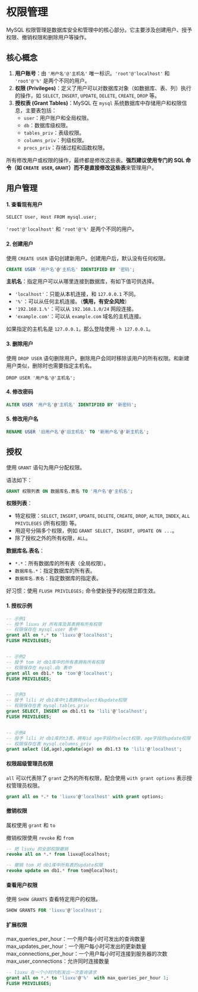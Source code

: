 # 权限管理

MySQL 权限管理是数据库安全和管理中的核心部分。它主要涉及创建用户、授予权限、撤销权限和删除用户等操作。



## 核心概念

1. **用户账号**：由 `'用户名'@'主机名'` 唯一标识。`'root'@'localhost'` 和 `'root'@'%'` 是两个不同的用户。
2. **权限 (Privileges)**：定义了用户可以对数据库对象（如数据库、表、列）执行的操作，如 `SELECT`, `INSERT`, `UPDATE`, `DELETE`, `CREATE`, `DROP` 等。
3. **授权表 (Grant Tables)**：MySQL 在 `mysql` 系统数据库中存储用户和权限信息，主要表包括：
   - `user`：用户账户和全局权限。
   - `db`：数据库级权限。
   - `tables_priv`：表级权限。
   - `columns_priv`：列级权限。
   - `procs_priv`：存储过程和函数权限。

所有修改用户或权限的操作，最终都是修改这些表。**强烈建议使用专门的 SQL 命令（如 `CREATE USER`, `GRANT`）而不是直接修改这些表**来管理用户。



## 用户管理

#### 1. 查看现有用户

~~~mysql
SELECT User, Host FROM mysql.user;
~~~

`'root'@'localhost'` 和 `'root'@'%'` 是两个不同的用户。



#### 2. 创建用户

使用 `CREATE USER` 语句创建新用户。创建用户后，默认没有任何权限。

~~~sql
CREATE USER '用户名'@'主机名' IDENTIFIED BY '密码';
~~~

**主机名**：指定用户可以从哪里连接到数据库，有如下值可供选择。

- `'localhost'`：只能从本机连接，和 `127.0.0.1` 不同。
- `'%'`：可以从任何主机连接。（**慎用，有安全风险**）
- `'192.168.1.%'`：可以从 `192.168.1.0/24` 网段连接。
- `'example.com'`：可以从 `example.com` 域名的主机连接。

如果指定的主机名是 `127.0.0.1`，那么登陆使用 `-h 127.0.0.1`。



#### 3. 删除用户

使用 `DROP USER` 语句删除用户。删除用户会同时移除该用户的所有权限。和新建用户类似，删除时也需要指定主机名。

```mysql
DROP USER '用户名'@'主机名';
```



#### 4. 修改密码

~~~sql
ALTER USER '用户名'@'主机名' IDENTIFIED BY '新密码';
~~~

#### 5. 修改用户名

~~~sql
RENAME USER '旧用户名'@'旧主机名' TO '新用户名'@'新主机名';
~~~



## 授权

使用 `GRANT` 语句为用户分配权限。

语法如下：

~~~sql
GRANT 权限列表 ON 数据库名.表名 TO '用户名'@'主机名';
~~~

**权限列表**：

- 特定权限：`SELECT`, `INSERT`, `UPDATE`, `DELETE`, `CREATE`, `DROP`, `ALTER`, `INDEX`, `ALL PRIVILEGES` (所有权限) 等。
- 用逗号分隔多个权限，例如 `GRANT SELECT, INSERT, UPDATE ON ...`。
- 除了授权之外的所有权限，`ALL`。

**数据库名.表名**：

- `*.*`：所有数据库的所有表（全局权限）。
- `数据库名.*`：指定数据库的所有表。
- `数据库名.表名`：指定数据库的指定表。

好习惯：使用 `FLUSH PRIVILEGES;` 命令使新授予的权限立即生效。



#### 1. 授权示例

~~~sql
-- 示例1
-- 授予 liuxu 对 所有库及其表拥有所有权限
-- 权限保存在 mysql.user 表中
grant all on *.* to 'liuxu'@'localhost';
FLUSH PRIVILEGES;


-- 示例2
-- 授予 tom 对 db1库中的所有表拥有所有权限
-- 权限保存在 mysql.db 表中
grant all on db1.* to 'tom'@'localhost';
FLUSH PRIVILEGES;


-- 示例3
-- 授予 lili 对 db1库中t1表拥有select和update权限
-- 权限保存在表 mysql.tables_priv
grant SELECT, INSERT on db1.t1 to 'lili'@'localhost';
FLUSH PRIVILEGES;


-- 示例4
-- 授予 lili 对 db1库的t3表，拥有id age字段的select权限，age字段的update权限
-- 权限保存在表 mysql.columns_priv
grant select (id,age),update(age) on db1.t3 to 'lili'@'localhost';
~~~



#### 权限超级管理员权限

`all` 可以代表除了 `grant` 之外的所有权限，配合使用 `with grant options`  表示授权管理员权限。

~~~sql
grant all on *.* to 'liuxu'@'localhost' with grant options;
~~~



#### 撤销权限

属权使用 `grant` 和 `to`

撤销权限使用 `revoke` 和 `from`

~~~sql
-- 把 liuxu 的全部权限撤销
revoke all on *.* from liuxu@localhost;

-- 撤销 tom 对 db1库中所有表的update权限
revoke update on db1.* from tom@localhost;
~~~



#### 查看用户权限

使用 `SHOW GRANTS` 查看特定用户的权限。

~~~sql
SHOW GRANTS FOR 'liuxu'@'localhost';
~~~



#### 扩展权限

max_queries_per_hour：一个用户每小时可发出的查询数量
max_updates_per_hour：一个用户每小时可发出的更新数量
max_connections_per_hour：一个用户每小时可连接到服务器的次数
max_user_connections：允许同时连接数量

~~~sql
-- liuxu 在一个小时内剋发出一次查询请求
grant all on *.* to 'liuxu'@'%'  with max_queries_per_hour 1;
FLUSH PRIVILEGES;
~~~

